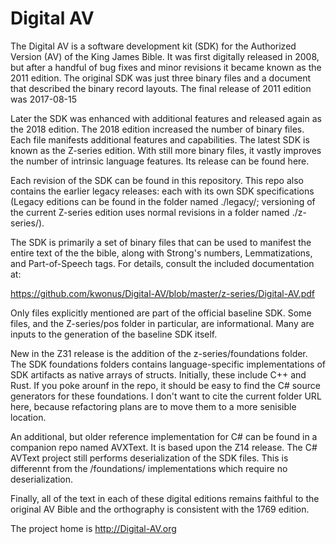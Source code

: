 # Digital AV

The Digital AV is a software development kit (SDK) for the Authorized Version (AV) of the King James Bible. It was first digitally released in 2008, but after a handful of bug fixes and minor revisions it became known as the 2011 edition.  The original SDK was just three binary files and a document that described the binary record layouts.  The final release of 2011 edition was 2017-08-15

Later the SDK was enhanced with additional features and released again as the 2018 edition.  The 2018 edition increased the number of binary files.  Each file manifests additional features and capabilities.  The latest SDK is known as the Z-series edition.  With still more binary files, it vastly improves the number of intrinsic language features. Its release can be found here.

Each revision of the SDK can be found in this repository.  This repo also contains the earlier legacy releases: each with its own SDK specifications (Legacy editions can be found in the folder named ./legacy/; versioning of the current Z-series edition uses normal revisions in a folder named ./z-series/).

The SDK is primarily a set of binary files that can be used to manifest the entire text of the the bible, along with Strong's numbers, Lemmatizations, and Part-of-Speech tags.  For details, consult the included documentation at:

https://github.com/kwonus/Digital-AV/blob/master/z-series/Digital-AV.pdf

Only files explicitly mentioned are part of the official baseline SDK. Some files, and the Z-series/pos folder in particular, are informational. Many are inputs to the generation of the baseline SDK itself.

New in the Z31 release is the addition of the z-series/foundations folder. The SDK foundations folders contains language-specific implementations of SDK artifacts as native arrays of structs. Initially, these include C++ and Rust. If you poke arounf in the repo, it should be easy to find the C# source generators for these foundations. I don't want to cite the current folder URL here, because refactoring plans are to move them to a more senisible location.

An additional, but older reference implementation for C# can be found in a companion repo named AVXText. It is based upon the Z14 release.  The C# AVText project still performs deserialization of the SDK files. This is differennt from the /foundations/ implementations which require no deserialization.


Finally, all of the text in each of these digital editions remains faithful to the original AV Bible and the orthography is consistent with the 1769 edition.

The project home is http://Digital-AV.org
